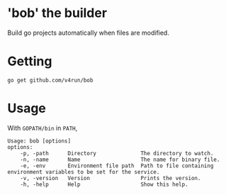'bob' the builder
===

Build go projects automatically when files are modified. 

Getting
===

```
go get github.com/v4run/bob
```

Usage
===

With `GOPATH/bin` in `PATH`,

```
Usage: bob [options]
options:
	-p, -path      Directory              The directory to watch.
	-n, -name      Name                   The name for binary file.
	-e, -env       Environment file path  Path to file containing environment variables to be set for the service.
	-v, -version   Version                Prints the version.
	-h, -help      Help                   Show this help.

```
